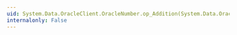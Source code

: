 ```yaml
---
uid: System.Data.OracleClient.OracleNumber.op_Addition(System.Data.OracleClient.OracleNumber,System.Data.OracleClient.OracleNumber)
internalonly: False
---
```

